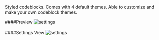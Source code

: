 Styled codeblocks. Comes with 4 default themes. Able to customize and make your own codeblock themes.



####Preview
![settings](https://satoru8.github.io/AdjustableGuilds/Assets/)
<br><br>
####Settings View
![settings](https://satoru8.github.io/AutoHideGuildsChannels/Assets/)